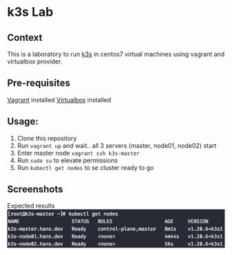 # k3s Lab

## Context

This is a laboratory to run [k3s](https://k3s.io/) in centos7 virtual machines using vagrant and virtualbox provider.

## Pre-requisites

[Vagrant](https://www.vagrantup.com/downloads)  installed
[Virtualbox](https://www.virtualbox.org/wiki/Downloads) installed

## Usage:

1. Clone this repository
2. Run `vagrant up` and wait.. all 3 servers (master, node01, node02) start
3. Enter master node `vagrant ssh k3s-master`
4. Run `sudo su` to elevate permissions
5. Run `kubectl get nodes` to se cluster ready to go

## Screenshots

Expected results
![Expected](https://github.com/hansnewton/k3s-lab/raw/main/screenshots/expected.png)